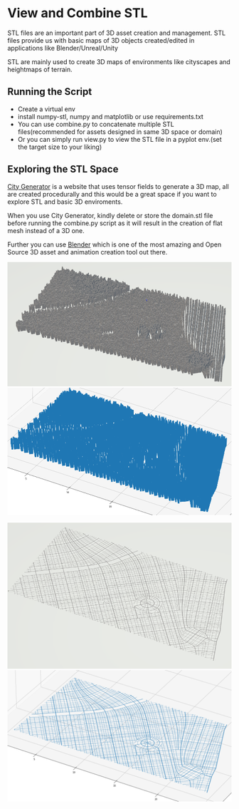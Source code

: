 # View and Combine STL

STL files are an important part of 3D asset creation and management. STL files provide us with basic maps of 3D objects created/edited in applications like Blender/Unreal/Unity

STL are mainly used to create 3D maps of environments like cityscapes and heightmaps of terrain. 

## Running the Script
* Create a virtual env
* install numpy-stl, numpy and matplotlib or use requirements.txt
* You can use combine.py to concatenate multiple STL files(recommended for assets designed in same 3D space or domain)
* Or you can simply run view.py to view the STL file in a pyplot env.(set the target size to your liking)

## Exploring the STL Space
[City Generator](https://probabletrain.itch.io/city-generator) is a website that uses tensor fields to generate a 3D map, all are created procedurally and this would be a great space if you want to explore STL and basic 3D enviroments.

When you use City Generator, kindly delete or store the domain.stl file before running the combine.py script as it will result in the creation of flat mesh instead of a 3D one.

Further you can use [Blender](https://www.blender.org/) which is one of the most amazing and Open Source 3D asset and animation creation tool out there.

![3D Cityscape in paint3D](https://github.com/HarshCasper/Rotten-Scripts/blob/master/Python/View_and_Combine_STL/images/building_3d.png)
![STL View in Python](https://github.com/HarshCasper/Rotten-Scripts/blob/master/Python/View_and_Combine_STL/images/building_py_view.png)

![Road 3D](https://github.com/HarshCasper/Rotten-Scripts/blob/master/Python/View_and_Combine_STL/images/road_3d.PNG)
![Road Py View](https://github.com/HarshCasper/Rotten-Scripts/blob/master/Python/View_and_Combine_STL/images/road_py_view.PNG)
